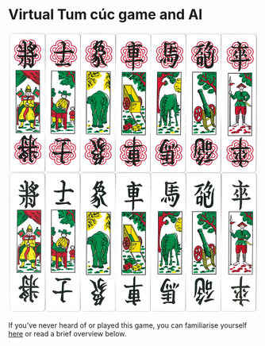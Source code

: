 # Virtual Tum cúc game and AI

![tum-cuc.png](images/tum-cuc.png)

If you've never heard of or played this game, you can familiarise yourself [here](https://en.wikipedia.org/wiki/Tam_c%C3%BAc) or read a brief overview below.
